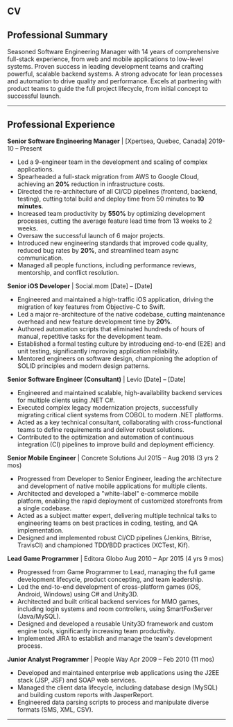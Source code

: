
## CV

## Professional Summary

Seasoned Software Engineering Manager with 14 years of comprehensive full-stack experience, from web and mobile applications to low-level systems. Proven success in leading development teams and crafting powerful, scalable backend systems. A strong advocate for lean processes and automation to drive quality and performance. Excels at partnering with product teams to guide the full project lifecycle, from initial concept to successful launch.

---

## Professional Experience

**Senior Software Engineering Manager** | [Xpertsea, Quebec, Canada]
2019-10 – Present

* Led a 9-engineer team in the development and scaling of complex applications.
* Spearheaded a full-stack migration from AWS to Google Cloud, achieving an **20%** reduction in infrastructure costs.
* Directed the re-architecture of all CI/CD pipelines (frontend, backend, testing), cutting total build and deploy time from 50 minutes to **10 minutes**.
* Increased team productivity by **550%** by optimizing development processes, cutting the average feature lead time from 13 weeks to 2 weeks.
* Oversaw the successful launch of 6 major projects.
* Introduced new engineering standards that improved code quality, reduced bug rates by **20%**, and streamlined team async communication.
* Managed all people functions, including performance reviews, mentorship, and conflict resolution.

**Senior iOS Developer** | Social.mom
[Date] – [Date]

* Engineered and maintained a high-traffic iOS application, driving the migration of key features from Objective-C to Swift.
* Led a major re-architecture of the native codebase, cutting maintenance overhead and new feature development time by **20%**.
* Authored automation scripts that eliminated hundreds of hours of manual, repetitive tasks for the development team.
* Established a formal testing culture by introducing end-to-end (E2E) and unit testing, significantly improving application reliability.
* Mentored engineers on software design, championing the adoption of SOLID principles and modern design patterns.

**Senior Software Engineer (Consultant)** | Levio
[Date] – [Date]

* Engineered and maintained scalable, high-availability backend services for multiple clients using .NET C#.
* Executed complex legacy modernization projects, successfully migrating critical client systems from COBOL to modern .NET platforms.
* Acted as a key technical consultant, collaborating with cross-functional teams to define requirements and deliver robust solutions.
* Contributed to the optimization and automation of continuous integration (CI) pipelines to improve build and deployment efficiency.

**Senior Mobile Engineer** | Concrete Solutions
Jul 2015 – Aug 2018 (3 yrs 2 mos)

* Progressed from Developer to Senior Engineer, leading the architecture and development of native mobile applications for multiple clients.
* Architected and developed a "white-label" e-commerce mobile platform, enabling the rapid deployment of customized storefronts from a single codebase.
* Acted as a subject matter expert, delivering multiple technical talks to engineering teams on best practices in coding, testing, and QA implementation.
* Designed and implemented robust CI/CD pipelines (Jenkins, Bitrise, TravisCI) and championed TDD/BDD practices (XCTest, Kif).

**Lead Game Programmer** | Editora Globo
Aug 2010 – Apr 2015 (4 yrs 9 mos)

* Progressed from Game Programmer to Lead, managing the full game development lifecycle, product concepting, and team leadership.
* Led the end-to-end development of cross-platform games (iOS, Android, Windows) using C# and Unity3D.
* Architected and built critical backend services for MMO games, including login systems and room controllers, using SmartFoxServer (Java/MySQL).
* Designed and developed a reusable Unity3D framework and custom engine tools, significantly increasing team productivity.
* Implemented JIRA to establish and manage the team's development process.

**Junior Analyst Programmer** | People Way
Apr 2009 – Feb 2010 (11 mos)

* Developed and maintained enterprise web applications using the J2EE stack (JSP, JSF) and SOAP web services.
* Managed the client data lifecycle, including database design (MySQL) and building custom reports with JasperReport.
* Engineered data parsing scripts to process and manipulate diverse formats (SMS, XML, CSV).

---
